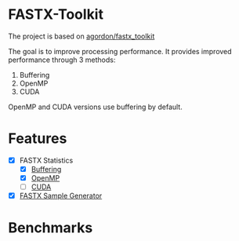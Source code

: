 
# FASTX-Toolkit
The project is based on [agordon/fastx_toolkit](https://github.com/agordon/fastx_toolkit)

The goal is to improve processing performance.
It provides improved performance through 3 methods:

1. Buffering
2. OpenMP
3. CUDA 

OpenMP and CUDA versions use buffering by default.

# Features
- [x] FASTX Statistics
	- [x] [Buffering](https://github.com/player-alex/fastx-toolkit/tree/master/fastx-qual-stats)
	- [x] [OpenMP](https://github.com/player-alex/fastx-toolkit/tree/master/fastx-qual-stats-omp)
	- [ ] [CUDA](https://github.com/player-alex/fastx-toolkit/tree/master/fastx-qual-stats-cuda)
- [x] [FASTX Sample Generator](https://github.com/player-alex/fastx-toolkit/tree/master/fastx-samp-gen)

# Benchmarks

